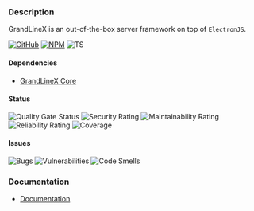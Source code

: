 
### Description

GrandLineX is an out-of-the-box server framework on top of `ElectronJS`.

[![GitHub](https://badge.fury.io/gh/grandlinex%2Fe-kernel.svg)](https://github.com/GrandlineX/e-kernel)
[![NPM](https://img.shields.io/static/v1?label=NPM&message=Package&color=red&logo=NPM)](https://www.npmjs.com/package/@grandlinex/e-kernel)
![TS](https://img.shields.io/static/v1?label=Language&message=TypeScript&color=blue&logo=TypeScript)


#### Dependencies
- [GrandLineX Core](/docs/p/kernel/core/)


#### Status
![Quality Gate Status](https://sonarcloud.io/api/project_badges/measure?project=GrandlineX_e-kernel&metric=alert_status)
![Security Rating](https://sonarcloud.io/api/project_badges/measure?project=GrandlineX_e-kernel&metric=security_rating)
![Maintainability Rating](https://sonarcloud.io/api/project_badges/measure?project=GrandlineX_e-kernel&metric=sqale_rating)
![Reliability Rating](https://sonarcloud.io/api/project_badges/measure?project=GrandlineX_e-kernel&metric=reliability_rating)
![Coverage](https://sonarcloud.io/api/project_badges/measure?project=GrandlineX_e-kernel&metric=coverage)

#### Issues
![Bugs](https://sonarcloud.io/api/project_badges/measure?project=GrandlineX_e-kernel&metric=bugs)
![Vulnerabilities](https://sonarcloud.io/api/project_badges/measure?project=GrandlineX_e-kernel&metric=vulnerabilities)
![Code Smells](https://sonarcloud.io/api/project_badges/measure?project=GrandlineX_e-kernel&metric=code_smells)


### Documentation
- [Documentation](https://www.grandlinex.com/e-kernel/)
 

